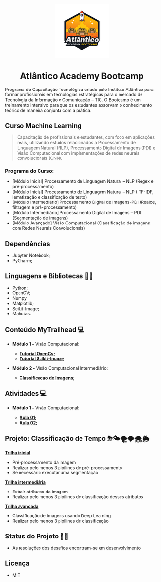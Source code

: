 <p align="center"> 
<img src="https://github.com/andressagomes26/MachineLearning_AcademyBootcamp/blob/main/Atividades%20-Aula%2001/atlantico_bootcamp-main/BOOTCAMP.png" style="max-width: 35%;" "width:35%"> 
</p>

<h1 align="center">  Atlântico Academy Bootcamp </h1>

Programa de Capacitação Tecnológica criado pelo Instituto Atlântico para formar profissionais em tecnologias estratégicas para o mercado de Tecnologia da Informação e Comunicação – TIC. O Bootcamp é um treinamento intensivo para que os estudantes absorvam o conhecimento teórico de maneira conjunta com a prática.

## Curso Machine Learning 
> Capacitação de profissionais e estudantes, com foco em aplicações reais, utilizando estudos relacionados a Processamento de Linguagem Natural (NLP), Processamento Digital de Imagens (PDI) e Visão Computacional com implementações de redes neurais convolucionais (CNN).

### Programa do Curso:
* [Módulo Inicial] Processamento de Linguagem Natural – NLP (Regex e pré-processamento)
* [Módulo Inicial] Processamento de Linguagem Natural – NLP ( TF-IDF, lematização e classificação de texto)
* [Módulo Intermediário] Processamento Digital de Imagens-PDI (Realce, filtragem e pré-processamento)
* [Módulo Intermediário] Processamento Digital de Imagens – PDI (Segmentação de imagens)
* [Módulo Avançado] Visão Computacional (Classificação de imagens com Redes Neurais Convolucionais)

## Dependências
- Jupyter Notebook;
- PyCharm;

## Linguagens e Bibliotecas 🚀🚀

- Python;
- OpenCV;
- Numpy
- Matplotlib;
- Scikit-Image;
- Mahotas.

## Conteúdo MyTrailhead 💻

* **Módulo 1 -** Visão Computacional:

  - **[Tutorial OpenCv](https://github.com/andressagomes26/MachineLearning_AcademyBootcamp/blob/main/M%C3%B3dulo%201%20-%20Vis%C3%A3o%20Computacional/Tutorial_Opencv.ipynb);**
  - **[Tutorial Scikit-Image](https://github.com/andressagomes26/MachineLearning_AcademyBootcamp/blob/main/M%C3%B3dulo%201%20-%20Vis%C3%A3o%20Computacional/Tutorial_scikit-image.ipynb);**
  
* **Módulo 2 -** Visão Computacional Intermediário:

  - **[Classificacao de Imagens](https://github.com/andressagomes26/MachineLearning_AcademyBootcamp/blob/main/M%C3%B3dulo%202%20-%20Vis%C3%A3o%20Computacional%20Intermedi%C3%A1rio/Classificacao_de_Imagens.ipynb);**
  

## Atividades 💻

* **Módulo 1 -** Visão Computacional:

  - **[Aula 01](https://github.com/andressagomes26/MachineLearning_AcademyBootcamp/tree/main/Atividades%20-Aula%2001/atlantico_bootcamp-main/PDI/Aula_1);**
  - **[Aula 02](https://github.com/andressagomes26/MachineLearning_AcademyBootcamp/tree/main/Atividades%20-Aula%2001/atlantico_bootcamp-main/PDI/Aula_2);**
  
## Projeto: Classificação de Tempo ⛈🌤🌪🌩🌨🌦

**[Trilha inicial](https://github.com/andressagomes26/MachineLearning_AcademyBootcamp/tree/main/Trilha%20Inicial)**

  - Pré-processamento da imagem
  - Realizar pelo menos 3 pipilines de pré-processamento
  - Se necessário executar uma segmentação

**[Trilha intermediária](https://github.com/andressagomes26/MachineLearning_AcademyBootcamp/tree/main/Trilha%20Intermedi%C3%A1ria)**

  - Extrair atributos da imagem
  - Realizar pelo menos 3 pipilines de classificação desses atributos

**[Trilha avançada]()**

  - Classificação de imagens usando Deep Learning 
  - Realizar pelo menos 3 pipilines de classificação
  
## Status do Projeto 📆📌
- As resoluções dos desafios encontram-se em desenvolvimento.

## Licença
- MIT


